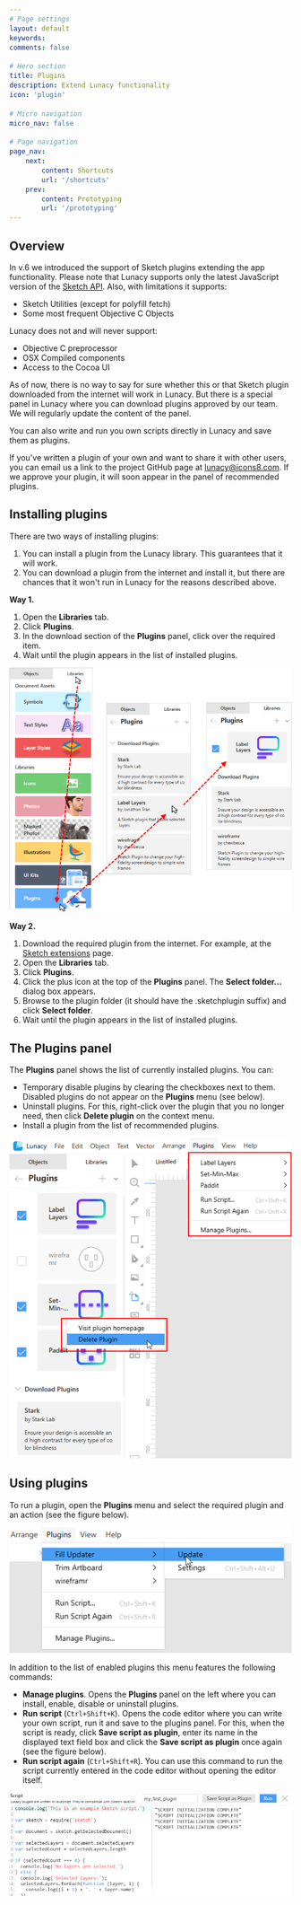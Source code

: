 ```yaml
---
# Page settings
layout: default
keywords:
comments: false

# Hero section
title: Plugins
description: Extend Lunacy functionality
icon: 'plugin'

# Micro navigation
micro_nav: false

# Page navigation
page_nav:
    next:
        content: Shortcuts
        url: '/shortcuts'
    prev:
        content: Prototyping
        url: '/prototyping'
---
```





## Overview

In v.6 we introduced the support of Sketch plugins extending the app functionality. Please note that Lunacy supports only the latest JavaScript version of the <a href="https://developer.sketch.com/reference/api/" target="_blank">Sketch API</a>. Also, with limitations it supports:

* Sketch Utilities (except for polyfill fetch) 
* Some most frequent Objective C Objects

Lunacy does not and will never  support:

* Objective C preprocessor
* OSX Compiled components
* Access to the Cocoa UI

As of now, there is no way to say for sure whether this or that Sketch plugin downloaded from the internet will work in Lunacy. But there is a special panel in Lunacy where you can download plugins approved by our team. We will regularly update the content of the panel.

You can also write and run you own scripts directly in Lunacy and save them as plugins.

If you've written a plugin of your own and want to share it with other users, you can email us a link to the project GitHub page at lunacy@icons8.com. If we approve your plugin, it will soon appear in the panel of recommended plugins.

## Installing plugins

There are two ways of installing plugins:

1. You can install a plugin from the Lunacy library. This guarantees that it will work.
2. You can download a plugin from the internet and install it, but there are chances that it won't run in Lunacy for the reasons described above.

**Way 1.**

1. Open the **Libraries** tab.
2. Click **Plugins**.
3. In the download section of the **Plugins** panel, click over the required item.
4. Wait until the plugin appears in the list of installed plugins.

![Installing a plugin](public/plugins-install.png)

**Way 2.**

1. Download the required plugin from the internet. For example, at the <a href="https://www.sketch.com/extensions/" target="_blank">Sketch extensions</a> page.
2. Open the **Libraries** tab.
3. Click **Plugins**.
4. Click the plus icon at the top of the **Plugins** panel. The **Select folder...** dialog box appears.
5. Browse to the plugin folder (it should have the .sketchplugin suffix) and click **Select folder**.
6. Wait until the plugin appears in the list of installed plugins.

## The Plugins panel

The **Plugins** panel shows the list of currently installed plugins. You can:

* Temporary disable plugins by clearing the checkboxes next to them. Disabled plugins do not appear on the **Plugins** menu (see below).
* Uninstall plugins. For this, right-click over the plugin that you no longer need, then click **Delete plugin** on the context menu.
* Install a plugin from the list of recommended plugins.

![Plugins panel](public/plugins-panel.png)

## Using plugins

To run a plugin, open the **Plugins** menu and select the required plugin and an action (see the figure below).

![Plugins menu](public/plugins-menu.png)

In addition to the list of enabled plugins this menu features the following commands:

* **Manage plugins**. Opens the **Plugins** panel on the left where you can install, enable, disable or uninstall plugins.
* **Run script** (`Ctrl+Shift+K`). Opens the code editor where you can write your own script, run it and save to the plugins panel. For this, when the script is ready, click **Save script as plugin**, enter its name in the displayed text field box and click the **Save script as plugin** once again  (see the figure below).
* **Run script again** (`Ctrl+Shift+R`). You can use this command to run the script currently entered in the code editor without opening the editor itself.

![Code editor](public/plugins-codeeditor1.png)




[//]: # (removed the unique features section - maybe we should recreate it as a set of links)
[//]: # (# Unique Features)

